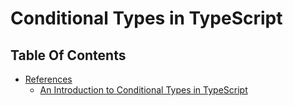 # Conditional Types in TypeScript

## Table Of Contents
- [References]()
    - [An Introduction to Conditional Types in TypeScript](https://dev.to/smpnjn/an-introduction-to-conditional-types-in-typescript-26pj)